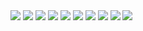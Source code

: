 <img src="../Reports/Lab0/Lab0Report-01.png"/>
<img src="../Reports/Lab0/Lab0Report-02.png"/>
<img src="../Reports/Lab0/Lab0Report-03.png"/>
<img src="../Reports/Lab0/Lab0Report-04.png"/>
<img src="../Reports/Lab0/Lab0Report-05.png"/>
<img src="../Reports/Lab0/Lab0Report-06.png"/>
<img src="../Reports/Lab0/Lab0Report-07.png"/>
<img src="../Reports/Lab0/Lab0Report-08.png"/>
<img src="../Reports/Lab0/Lab0Report-09.png"/>
<img src="../Reports/Lab0/Lab0Report-10.png"/>